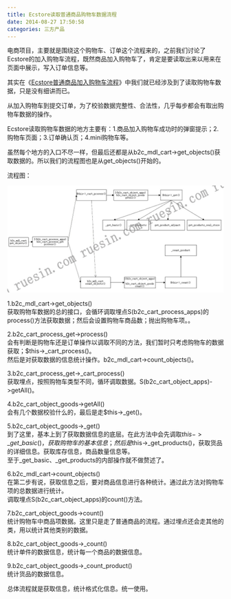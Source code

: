 ```yaml
---
title: Ecstore读取普通商品购物车数据流程
date: 2014-08-27 17:50:58
categories: 三方产品
---
```


电商项目，主要就是围绕这个购物车、订单这个流程来的，之前我们讨论了Ecstore的加入购物车流程，既然商品加入购物车了，肯定是要读取出来以用来在页面中展示，写入订单信息等。

其实在《[Ecstore普通商品加入购物车流程](http://old.ruesin.com/open/ecstore/ecstore_cart_add-125.html "Ecstore普通商品加入购物车流程")》中我们就已经涉及到了读取购物车数据，只是没有细讲而已。

从加入购物车到提交订单，为了校验数据完整性、合法性，几乎每步都会有取出购物车数据的操作。

Ecstore读取购物车数据的地方主要有：1.商品加入购物车成功时的弹窗提示；2.购物车页面；3.订单确认页；4.mini购物车等。

虽然每个地方的入口不尽一样，但最后还都是从b2c\_mdl\_cart->get\_objects()获取数据的。所以我们的流程图也是从get\_objects()开始的。

流程图：

[![cart_data](/images/2014/08/cart_data.jpg)](/images/2014/08/cart_data.jpg)

1.b2c\_mdl\_cart->get\_objects()  
获取购物车数据的总的接口，会循环调取埋点S(b2c\_cart\_process\_apps)的process()方法获取数据；然后会设置购物车商品数；抛出购物车项。。

2.b2c\_cart\_process\_get->process()  
会有判断是购物车还是订单操作以调取不同的方法，我们暂时只考虑购物车的数据获取；$this->\_cart\_process()。  
然后是对获取数据的信息统计操作。b2c\_mdl\_cart->count\_objects()。

3.b2c\_cart\_process\_get->\_cart\_process()  
获取埋点，按照购物车类型不同，循环调取数据。S(b2c\_cart\_object\_apps)->getAll()。

4.b2c\_cart\_object\_goods->getAll()  
会有几个数据校验什么的，最后是走$this->\_get()。

5.b2c\_cart\_object\_goods->\_get()  
到了这里，基本上到了获取数据信息的底层。在此方法中会先调取$this->\_get\_basic()，获取购物车的基本信息；然后是$this->\_get\_products()，获取货品的详细信息。获取库存信息，商品数量信息等。  
至于\_get\_basic、\_get\_products的内部操作就不做赘述了。

6.b2c\_mdl\_cart->count\_objects()  
在第二步有说，获取信息之后，要对商品信息进行各种统计。通过此方法对购物车项的总数据进行统计。  
调取埋点S(b2c\_cart\_object\_apps)的count()方法。

7.b2c\_cart\_object\_goods->count()  
统计购物车中商品项数据。这里只是走了普通商品的流程。通过埋点还会走其他的类，用以统计其他类别的数据。

8.b2c\_cart\_object\_goods->\_count()  
统计单件的数据信息，统计每一个商品的数据信息。

9.b2c\_cart\_object\_goods->\_count\_product()  
统计货品的数据信息。

总体流程就是获取信息，统计格式化信息。统一使用。
